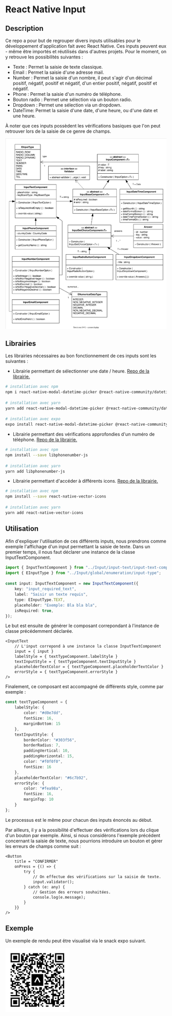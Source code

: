 # React Native Input

## Description

Ce repo a pour but de regrouper divers inputs utilisables pour le développement d'application fait avec React Native. Ces inputs peuvent eux - même être importés et réutilisés dans d'autres projets. Pour le moment, on y retrouve les possibilités suivantes :
* Texte : Permet la saisie de texte classique.
* Email : Permet la saisie d'une adresse mail.
* Number : Permet la saisie d'un nombre, il peut s'agir d'un décimal positif, négatif, positif et négatif, d'un entier positif, négatif, positif et négatif.
* Phone : Permet la saisie d'un numéro de téléphone.
* Bouton radio : Permet une sélection via un bouton radio.
* Dropdown : Permet une sélection via un dropdown.
* DateTime: Permet la saisie d'une date, d'une heure, ou d'une date et une heure.

À noter que ces inputs possèdent les vérifications basiques que l'on peut retrouver lors de la saisie de ce genre de champs.

<img src="assets/graph-uml.svg" alt = "Diagramme UML" width = "700">

## Librairies

Les librairies nécessaires au bon fonctionnement de ces inputs sont les suivantes : 
* Librairie permettant de sélectionner une date / heure. [Repo de la librairie.](https://github.com/mmazzarolo/react-native-modal-datetime-picker)
```bash
# installation avec npm
npm i react-native-modal-datetime-picker @react-native-community/datetimepicker

# installation avec yarn
yarn add react-native-modal-datetime-picker @react-native-community/datetimepicker

# installation avec expo
expo install react-native-modal-datetime-picker @react-native-community/datetimepicker
```

* Librairie permettant des vérifications approfondies d'un numéro de téléphone. [Repo de la librairie.](https://gitlab.com/catamphetamine/libphonenumber-js)
```bash
# installation avec npm
npm install --save libphonenumber-js

# installation avec yarn
yarn add libphonenumber-js
```

* Librairie permettant d'accéder à différents icons. [Repo de la librairie.](https://github.com/oblador/react-native-vector-icons)
```bash
# installation avec npm
npm install --save react-native-vector-icons

# installation avec yarn
yarn add react-native-vector-icons
```

## Utilisation

Afin d'expliquer l'utilisation de ces différents inputs, nous prendrons comme exemple l'affichage d'un input permettant la saisie de texte. Dans un premier temps, il nous faut déclarer une instance de la classe InputTextComponent.

```ts
import { InputTextComponent } from "../Input/input-text/input-text-component";
import { EInputType } from "../Input/global/enumeration/input-type";

const input: InputTextComponent = new InputTextComponent({
    key: "input_required_text",
    label: "Saisir un texte requis",
    type: EInputType.TEXT,
    placeholder: "Exemple: Bla bla bla",
    isRequired: true,
});
```

Le but est ensuite de générer le composant correpondant à l'instance de classe précédemment déclarée.

```tsx
<InputText 
    // L'input correpond à une instance la classe InputTextComponent
    input = { input }  
    labelStyle = { textTypeComponent.labelStyle }
    textInputStyle = { textTypeComponent.textInputStyle }
    placeholderTextColor = { textTypeComponent.placeholderTextColor }
    errorStyle = { textTypeComponent.errorStyle }      
/>
```

Finalement, ce composant est accompagné de différents style, comme par exemple :

```ts
const textTypeComponent = {
    labelStyle: { 
        color: "#d0e7dd", 
        fontSize: 16,
        marginBottom: 15
    },
    textInputStyle: {
        borderColor: "#303f56",
        borderRadius: 7,
        paddingVertical: 10,
        paddingHorizontal: 15,
        color: "#f0f0f0", 
        fontSize: 16
    },
    placeholderTextColor: "#6c7b92",
    errorStyle: {
        color: "#fea98a", 
        fontSize: 16,
        marginTop: 10
    }
};
```

Le processus est le même pour chacun des inputs énoncés au début. 

Par ailleurs, il y a la possibilité d'effectuer des vérifications lors du clique d'un bouton par exemple. Ainsi, si nous considèrons l'exemple précédent concernant la saisie de texte, nous pourrions introduire un bouton et gérer les erreurs de champs comme suit :

```tsx
<Button
    title = "CONFIRMER"
    onPress = {() => {
        try {
            // On effectue des vérifications sur la saisie de texte.
            input.validator();
        } catch (e: any) {
            // Gestion des erreurs souhaitées.
            console.log(e.message);
        }
    }}
/>
```

## Exemple

Un exemple de rendu peut être visualisé via le snack expo suivant.

<img src="assets/expo-go.svg" alt = "Diagramme UML" width = "200">
